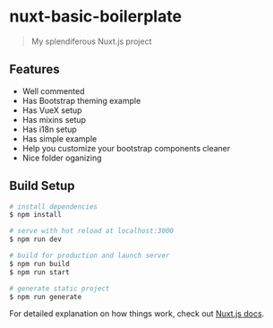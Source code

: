 # nuxt-basic-boilerplate

> My splendiferous Nuxt.js project

## Features
- Well commented
- Has Bootstrap theming example
- Has VueX setup
- Has mixins setup
- Has i18n setup
- Has simple example
- Help you customize your bootstrap components cleaner
- Nice folder oganizing

## Build Setup

```bash
# install dependencies
$ npm install

# serve with hot reload at localhost:3000
$ npm run dev

# build for production and launch server
$ npm run build
$ npm run start

# generate static project
$ npm run generate
```

For detailed explanation on how things work, check out [Nuxt.js docs](https://nuxtjs.org).
